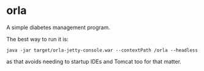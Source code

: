 orla
====

A simple diabetes management program.


The best way to run it is:
```
java -jar target/orla-jetty-console.war --contextPath /orla --headless
```
as that avoids needing to startup IDEs and Tomcat too for that matter.